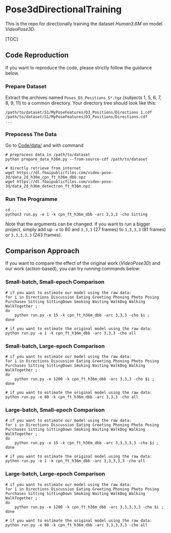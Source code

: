 # Pose3dDirectionalTraining

This is the repo for directionally training the dataset *Human3.6M* on model *VideoPose3D*.

[TOC]

## Code Reproduction

If you want to reproduce the code, please strictly follow the guidance below.

### Prepare Dataset

Extract the archives named `Poses_D3_Positions_S*.tgz` (subjects 1, 5, 6, 7, 8, 9, 11) to a common directory. Your directory tree should look like this:

```
/path/to/dataset/S1/MyPoseFeatures/D3_Positions/Directions 1.cdf
/path/to/dataset/S1/MyPoseFeatures/D3_Positions/Directions.cdf
...
```

### Prepocess The Data

Go to [Code/data/](./Code/data/) and with command 

```shell
# preprocess data in /path/to/dataset
python prepare_data_h36m.py --from-source-cdf /path/to/dataset

# directly retrieve from internet
wget https://dl.fbaipublicfiles.com/video-pose-3d/data_2d_h36m_cpn_ft_h36m_dbb.npz
wget https://dl.fbaipublicfiles.com/video-pose-3d/data_2d_h36m_detectron_ft_h36m.npz
```

### Run The Programme

```shell
cd ..
python3 run.py -e 1 -k cpn_ft_h36m_dbb -arc 3,3,3 -cho Sitting
```

Note that the arguments can be changed. If you want to run a bigger project, simply add up `-e` to 80 and `3,3,3` (27 frames) to `3,3,3,3` (81 frames) or `3,3,3,3,3` (243 frames).



## Comparison Approach

If you want to compare the effect of the original work (*VideoPose3D*) and our work (action-based), you can try running commands below:

### Small-batch, Small-epoch Comparison

```shell
# if you want to estimate our model using the raw data:
for i in Directions Discussion Eating Greeting Phoning Photo Posing Purchases Sitting SittingDown Smoking Waiting WalkDog Walking WalkTogether ;
do
	python run.py -e 15 -k cpn_ft_h36m_dbb -arc 3,3,3 -cho $i ;
done

# if you want to estimate the original model using the raw data:
python run.py -e 1 -k cpn_ft_h36m_dbb -arc 3,3,3 -cho all
```

### Small-batch, Large-epoch Comparison

```shell
# if you want to estimate our model using the raw data:
for i in Directions Discussion Eating Greeting Phoning Photo Posing Purchases Sitting SittingDown Smoking Waiting WalkDog Walking WalkTogether ;
do
	python run.py -e 1200 -k cpn_ft_h36m_dbb -arc 3,3,3 -cho $i ;
done

# if you want to estimate the original model using the raw data:
python run.py -e 80 -k cpn_ft_h36m_dbb -arc 3,3,3 -cho all
```

### Large-batch, Small-epoch Comparison

```shell
# if you want to estimate our model using the raw data:
for i in Directions Discussion Eating Greeting Phoning Photo Posing Purchases Sitting SittingDown Smoking Waiting WalkDog Walking WalkTogether ;
do
	python run.py -e 15 -k cpn_ft_h36m_dbb -arc 3,3,3,3,3 -cho $i ;
done

# if you want to estimate the original model using the raw data:
python run.py -e 1 -k cpn_ft_h36m_dbb -arc 3,3,3,3,3 -cho all
```

### Large-batch, Large-epoch Comparison

```shell
# if you want to estimate our model using the raw data:
for i in Directions Discussion Eating Greeting Phoning Photo Posing Purchases Sitting SittingDown Smoking Waiting WalkDog Walking WalkTogether ;
do
	python run.py -e 1200 -k cpn_ft_h36m_dbb -arc 3,3,3,3,3 -cho $i ;
done

# if you want to estimate the original model using the raw data:
python run.py -e 80 -k cpn_ft_h36m_dbb -arc 3,3,3,3,3 -cho all
```







